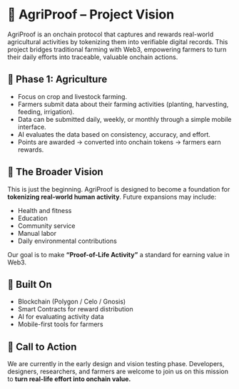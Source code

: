 # 🌱 AgriProof – Project Vision

AgriProof is an onchain protocol that captures and rewards real-world agricultural activities by tokenizing them into verifiable digital records. This project bridges traditional farming with Web3, empowering farmers to turn their daily efforts into traceable, valuable onchain actions.

## 🌾 Phase 1: Agriculture

- Focus on crop and livestock farming.
- Farmers submit data about their farming activities (planting, harvesting, feeding, irrigation).
- Data can be submitted daily, weekly, or monthly through a simple mobile interface.
- AI evaluates the data based on consistency, accuracy, and effort.
- Points are awarded → converted into onchain tokens → farmers earn rewards.

## 🎯 The Broader Vision

This is just the beginning. AgriProof is designed to become a foundation for **tokenizing real-world human activity**. Future expansions may include:

- Health and fitness
- Education
- Community service
- Manual labor
- Daily environmental contributions

Our goal is to make **“Proof-of-Life Activity”** a standard for earning value in Web3.

## 🧱 Built On

- Blockchain (Polygon / Celo / Gnosis)
- Smart Contracts for reward distribution
- AI for evaluating activity data
- Mobile-first tools for farmers

## 🤝 Call to Action

We are currently in the early design and vision testing phase. Developers, designers, researchers, and farmers are welcome to join us on this mission to **turn real-life effort into onchain value.**
